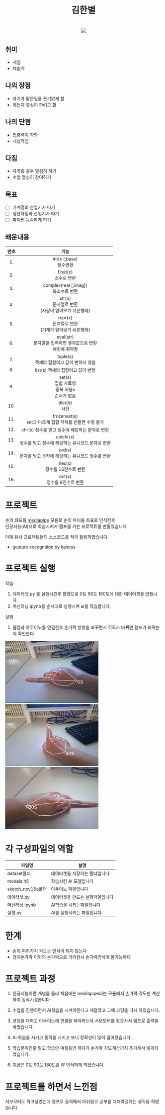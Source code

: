 <h1 align= "center" > 김한별
<p align = "center">
<img src="https://img.shields.io/badge/Python-3766AB?style=flat-square&logo=Python&logoColor=white"/></a>

## 취미

- 게임
- 책읽기

## 나의 장점
- 자기가 맡은일을 끈기있게 함
- 뭐든지 열심히 하려고 함

## 나의 단점 

- 집중력이 약함
- 내성적임

## 다짐

- 자격증 공부 열심히 하기
- 수업 열심히 참여하기

## 목표

- [ ] 기계정비 산업기사 따기
- [ ] 생산자동화 산업기사 따기
- [ ] 파이썬 능숙하게 하기

## 배운내용

|번호|기능
|:------:|:---:|
|1.|int(x [,base] </br> 정수변환
|2.|float(x) </br> 소수로 변환
|3.|complex(real [,imag]) </br> 복소수로 변환
|4.|str(x) </br> 문자열로 변환 </br> (사람이 알아보기 쉬운형태)
|5.|repr(x) </br> 문자열로 변환</br> (기계가 알아보기 쉬운형태)
|6.|eval(str) </br> 문자열을 입력하면 결과값으로 변환 </br> 해킹에 취약함
|7.|tuple(s) </br> 객체의 집합이고 값이 변하지 않음
|8.|list(s) 객체의 집합이고 값이 변함
|9.|set(s) </br> 집합 자료형 </br> 중복 허용x </br> 순서가 없음
|10.|dict(d) </br>사전
|11.|frozenset(s) </br> set과 다르게 집합 객체를 만들면 수정 불가
|12.|chr(x) 정수를 받고 정수에 해당하는 문자로 변환
|13.|unichr(x) </br> 정수를 받고 정수에 해당하는 유니코드 문자로 변환
|14.|ord(x) </br> 문자를 받고 문자에 해당하는 유니코드 정수를 변환
|15.|hex(x) </br>  정수를 16진수로 변환
|16.|oct(x) </br> 정수를 8진수로 변환

# 프로젝트
손의 좌표를 [mediapipe](https://google.github.io/mediapipe/) 모듈로 손의 마디를 좌표로 인식한후  
인공지능(AI)으로 학습시켜서 램프를 키는 프로젝트를 만들었습니다

아래 유사 프로젝트들의 소스코드를 적극 활용하였습니다.

* [gesture-recognition by kairess](https://github.com/kairess/gesture-recognition)

# 프로젝트 실행

학습
1. 데이터셋.py 를 실행시킨후 웹캠으로 0도 90도 180도에 대한 데이터셋을 만듭니다.
2. 머신러닝.ipynb를 순서대로 실행시켜 ai를 학습합니다.

실행
1. 웹캠과 아두이노를 연결한후 손가락 방향을 바꾸면서 각도가 바뀌면 램프가 바뀌는지 확인한다.
<img src="https://github.com/LETAUK/AIControlE/blob/main/img/0s.JPG" width="300" height="200">
<img src="https://github.com/LETAUK/AIControlE/blob/main/img/90s.JPG" width="300" height="200">
<img src="https://github.com/LETAUK/AIControlE/blob/main/img/180s.JPG" width="300" height="200">

# 각 구성파일의 역할

|파일명|설명|
|------|---|
|dataset폴더|데이터셋을 저장하는 폴더입니다|
|models.h5|학습시킨 AI 모델입니다|
|sketch_nov15a폴더|아두이노 파일입니다|
|데이터셋.py|데이터셋을 만드는 실행파일입니다|
|머신러닝.ipynb|AI학습을 시키는파일입니다|
|실행.py|AI를 실행시키는 파일입니다|

# 한계

* 손의 여러가지 각도는 인식이 되지 않는다  
* 검지손가락 이외의 손가락으로 가리킬시 손가락인식이 불가능하다

# 프로젝트 과정

1. 인공지능이란 개념을 몰라 처음에는 mediapipe라는 모듈에서
손가락 각도만 계산하여 동작시켰습니다

2. 수업을 진행하면서 AI학습을 시켜야된다고 깨달았고 그때 코딩을 다시 하였습니다.

3. 코딩을 다하고 아두이노에 연결을 해야하는데 서보모터를 잘못사서 램프로 출력을 바꿨습니다

4. Ai 학습을 시키고 동작을 시키고 보니 정확성이 많이 떨어졌습니다.

5. 학습문제인줄 알고 학습만 며칠동안 하다가 손가락 각도게산까지 추가해서 넣게되었습니다.

6. 지금은 0도 90도 180도를 잘 인식하게 되었습니다

# 프로젝트를 하면서 느낀점

서보모터도 하고싶었는데 램프로 출력해서 아쉬웠고 공부를 더해야겠다는 생각을 하였습니다




